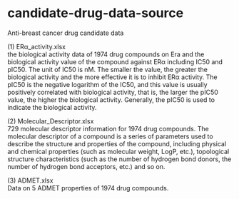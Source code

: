 # candidate-drug-data-source
Anti-breast cancer drug candidate data


(1) ERα_activity.xlsx  
    the biological activity data of 1974 drug compounds on Era and the biological activity value of the compound against ERα including IC50 and pIC50. The unit of IC50 is nM. The smaller the value, the greater the biological activity and the more effective it is to inhibit ERα activity. The pIC50 is the negative logarithm of the IC50, and this value is usually positively correlated with biological activity, that is, the larger the pIC50 value, the higher the biological activity. Generally, the pIC50 is used to indicate the biological activity.


(2) Molecular_Descriptor.xlsx  
    729 molecular descriptor information for 1974 drug compounds. The molecular descriptor of a compound is a series of parameters used to describe the structure and properties of the compound, including physical and chemical properties (such as molecular weight, LogP, etc.), topological structure characteristics (such as the number of hydrogen bond donors, the number of hydrogen bond acceptors, etc.) and so on.
  
  
(3) ADMET.xlsx  
    Data on 5 ADMET properties of 1974 drug compounds.
    
    

